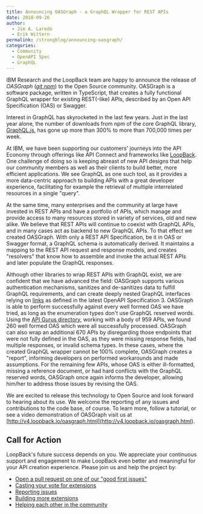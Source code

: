 ```yaml
---
title: Announcing OASGraph - a GraphQL Wrapper for REST APIs
date: 2018-09-26
author: 
  - Jim A. Laredo 
  - Erik Wittern
permalink: /strongblog/announcing-oasgraph/
categories:
  - Community
  - OpenAPI Spec
  - GraphQL
---
```


IBM Research and the LoopBack team are happy to announce the release of _OASGraph_ ([_git_](https://github.com/strongloop/oasgraph),[_npm_](https://www.npmjs.com/package/oasgraph)) to the Open Source community. OASGraph is a software package, written in TypeScript, that creates a fully functional GraphQL wrapper for existing REST(-like) APIs, described by an Open API Specification (OAS) or Swagger.
 
<!--more-->

Interest in GraphQL has skyrocketed in the last few years. Just in the last year alone, the number of downloads from npm of the core GraphQL library, [GraphQL.js](https://www.npmjs.com/package/graphql), has gone up more than 300% to more than 700,000 times per week.  

At IBM, we have been supporting our customers' journeys into the API Economy through offerings like API Connect and frameworks like [LoopBack](https://loopback.io/). One challenge of doing so is keeping abreast of new API designs that help our community members as well as their clients to build better, more efficient applications. We see GraphQL as one such tool, as it provides a more data-centric approach to building APIs with a great developer experience, facilitating for example the retrieval of multiple interrelated resources in a single "query".

At the same time, many enterprises and the community at large have invested in REST APIs and have a portfolio of APIs, which manage and provide access to many resources stored in variety of services, old and new alike. We believe that REST APIs will continue to coexist with GraphQL APIs, and in many cases act as backend to new GraphQL APIs. To that effect we created OASGraph. With only a REST API Specification, be it in OAS or Swagger format, a GraphQL schema is automatically derived. It maintains a mapping to the REST API request and response models, and creates "resolvers" that know how to assemble and invoke the actual REST APIs and later populate the GraphQL responses.

Although other libraries to wrap REST APIs with GraphQL exist, we are confident that we have advanced the field: OASGraph supports various authentication mechanisms, sanitizes and de-sanitizes data to fulfill GraphQL requirements, and can create deeply nested GraphQL interfaces relying on [links](https://github.com/OAI/OpenAPI-Specification/blob/master/versions/3.0.0.md#linkObject) as defined in the latest OpenAPI Specification 3. OASGraph is able to perform successfully against every well formed OAS we have tried, as long as the enumeration types don't use GraphQL reserved words. Using the [API Gurus directory](https://apis.guru/openapi-directory), working with a body of 959 APIs, we found 260 well formed OAS which were all successfully processed. OASGraph can also wrap an additional 670 APIs by disregarding those endpoints that were not fully defined in the OAS, as they were missing response fields, had multiple responses, or invalid schema types. In these cases, where the created GraphQL wrapper cannot be 100% complete, OASGraph creates a "report", informing developers on performed workarounds and made assumptions. For the remaining few APIs, whose OAS is either ill-formatted, missing a reference document, or had hard conflicts with the GraphQL reserved words, OASGraph once again informs the developer, allowing him/her to address those issues by revising the OAS.

We are excited to release this technology to Open Source and look forward to hearing about its use. We welcome the reporting of any issues and contributions to the code base, of course. To learn more, follow a tutorial, or see a video demonstration of OASGraph visit us at [http://v4.loopback.io/oasgraph.html](http://v4.loopback.io/oasgraph.html).

## Call for Action

LoopBack's future success depends on you. We appreciate your continuous support and engagement to make LoopBack even better and meaningful for your API creation experience. Please join us and help the project by:

- [Open a pull request on one of our "good first issues"](https://github.com/strongloop/loopback-next/labels/good%20first%20issue)
- [Casting your vote for extensions](https://github.com/strongloop/loopback-next/issues/512)
- [Reporting issues](https://github.com/strongloop/loopback-next/issues)
- [Building more extensions](https://github.com/strongloop/loopback-next/issues/647)
- [Helping each other in the community](https://groups.google.com/forum/#!forum/loopbackjs)

